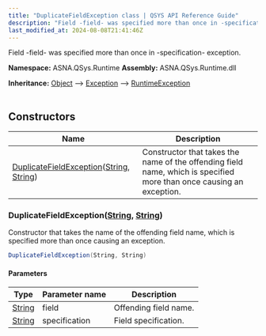 ```yaml
---
title: "DuplicateFieldException class | QSYS API Reference Guide"
description: "Field -field- was specified more than once in -specification- exception. "
last_modified_at: 2024-08-08T21:41:46Z
---
```


Field -field- was specified more than once in -specification- exception.

**Namespace:** ASNA.QSys.Runtime
**Assembly:** ASNA.QSys.Runtime.dll

**Inheritance:** [Object](https://docs.microsoft.com/en-us/dotnet/api/system.object) --> [Exception](https://docs.microsoft.com/en-us/dotnet/api/system.exception) --> [RuntimeException](/reference/runtime/qsys-runtime/runtime-exception.html)
<br>
<br>

## Constructors

| Name | Description |
| --- | --- |
| [DuplicateFieldException](#duplicatefieldexceptionstring-string)([String](https://docs.microsoft.com/en-us/dotnet/api/system.string), [String](https://docs.microsoft.com/en-us/dotnet/api/system.string)) | Constructor that takes the name of the offending field name, which is specified more than once causing an exception.

### DuplicateFieldException([String](https://docs.microsoft.com/en-us/dotnet/api/system.string), [String](https://docs.microsoft.com/en-us/dotnet/api/system.string))

Constructor that takes the name of the offending field name, which is specified more than once causing an exception.

```cs
DuplicateFieldException(String, String)
```

#### Parameters

| Type | Parameter name | Description
| --- | --- | ---
| [String](https://docs.microsoft.com/en-us/dotnet/api/system.string) | field | Offending field name.
| [String](https://docs.microsoft.com/en-us/dotnet/api/system.string) | specification | Field specification.
